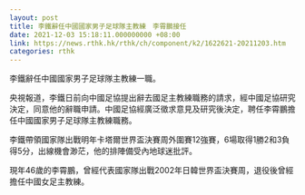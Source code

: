 ```yaml
---
layout: post
title: 李鐵辭任中國國家男子足球隊主教練　李霄鵬接任
date: 2021-12-03 15:18:11.000000000 +08:00
link: https://news.rthk.hk/rthk/ch/component/k2/1622621-20211203.htm
categories: rthk
---
```


李鐵辭任中國國家男子足球隊主教練一職。

央視報道，李鐵日前向中國足協提出辭去國足主教練職務的請求，經中國足協研究決定，同意他的辭職申請。中國足協經廣泛徵求意見及研究後決定，聘任李霄鵬擔任中國國家男子足球隊主教練職務。

李鐵帶領國家隊出戰明年卡塔爾世界盃決賽周外圍賽12強賽，6場取得1勝2和3負得5分，出線機會渺茫，他的排陣備受內地球迷批評。

現年46歲的李霄鵬，曾經代表國家隊出戰2002年日韓世界盃決賽周，退役後曾經擔任中國女足主教練。
